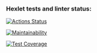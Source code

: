 ### Hexlet tests and linter status:
[![Actions Status](https://github.com/yurylavrukhin/frontend-project-46/workflows/hexlet-check/badge.svg)](https://github.com/yurylavrukhin/frontend-project-46/actions)

[![Maintainability](https://api.codeclimate.com/v1/badges/78f742f9eea2b026bb35/maintainability)](https://codeclimate.com/github/yurylavrukhin/frontend-project-46/maintainability)

[![Test Coverage](https://api.codeclimate.com/v1/badges/78f742f9eea2b026bb35/test_coverage)](https://codeclimate.com/github/yurylavrukhin/frontend-project-46/test_coverage)